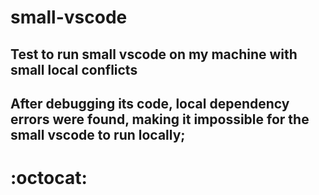 # small-vscode

## Test to run small vscode on my machine with small local conflicts


## After debugging its code, local dependency errors were found, making it impossible for the small vscode to run locally;



# :octocat:
